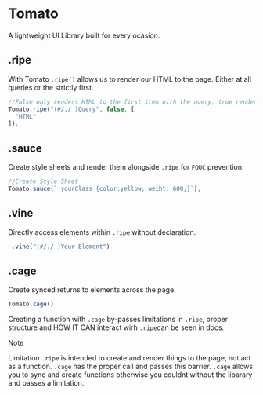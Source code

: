 # Tomato
A lightweight UI Library built for every ocasion.

## .ripe
With Tomato `.ripe()` allows us to render our HTML to the page. Either at all queries or the strictly first.

```js
//False only renders HTML to the first item with the query, true renders to all.
Tomato.ripe("(#/./ )Query", false, [
  "HTML"
]);
```

## .sauce 
Create style sheets and render them alongside `.ripe` for `FOUC` prevention.

```js
//Create Style Sheet
Tomato.sauce(`.yourClass {color:yellow; weiht: 600;}`);
```
## .vine
Directly access elements within `.ripe` without declaration. 

```js
 .vine("(#/./ )Your Element")
```

## .cage
Create synced returns to elements across the page.

```js
Tomato.cage()
```
Creating a function with `.cage` by-passes limitations in `.ripe`, proper structure and HOW IT CAN interact wirh `.ripe`can be seen in docs.

> [!NOTE]
> Limitation `.ripe` is intended to create and render things to the page, not act as a function. `.cage` has the proper call and passes this barrier.
> `.cage` allows you to sync and create functions otherwise you couldnt without the libarary and passes a limitation.
